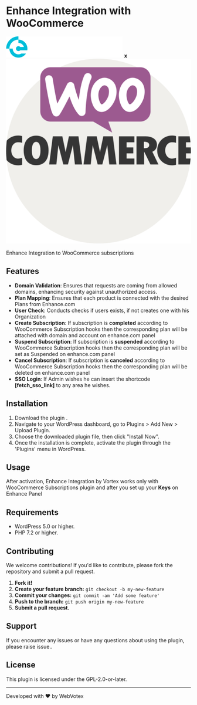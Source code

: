 # Enhance Integration with WooCommerce
![Logo](/images/white_enhance.svg "Enhance Logo") **x** ![Logo](/images/woo.png "Woo Logo")

Enhance Integration to WooCommerce subscriptions

## Features

- **Domain Validation**: Ensures that requests are coming from allowed domains, enhancing security against unauthorized access.
- **Plan Mapping**: Ensures that each product is connected with the desired Plans from Enhance.com
- **User Check**: Conducts checks if users exists, if not creates one with his Organization
- **Create Subscription**: If subscription is **completed** according to WooCommerce Subscription hooks then the corresponding plan will be attached with domain and account on enhance.com panel
- **Suspend Subscription**: If subscription is **suspended** according to WooCommerce Subscription hooks then the corresponding plan will be set as Suspended on enhance.com panel
- **Cancel Subscription**: If subscription is **canceled** according to WooCommerce Subscription hooks then the corresponding plan will be deleted on enhance.com panel
- **SSO Login**: If Admin wishes he can insert the shortcode **[fetch_sso_link]** to any area he wishes.


## Installation

1. Download the plugin .
2. Navigate to your WordPress dashboard, go to Plugins > Add New > Upload Plugin.
3. Choose the downloaded plugin file, then click "Install Now".
4. Once the installation is complete, activate the plugin through the 'Plugins' menu in WordPress.

## Usage

After activation, Enhance Integration by Vortex works only with WooCommerce Subscriptions plugin and after you set up your **Keys** on Enhance Panel

## Requirements

- WordPress 5.0 or higher.
- PHP 7.2 or higher.

## Contributing

We welcome contributions! If you'd like to contribute, please fork the repository and submit a pull request.

1. **Fork it!**
2. **Create your feature branch:** `git checkout -b my-new-feature`
3. **Commit your changes:** `git commit -am 'Add some feature'`
4. **Push to the branch:** `git push origin my-new-feature`
5. **Submit a pull request.**

## Support

If you encounter any issues or have any questions about using the plugin, please raise issue..

## License

This plugin is licensed under the GPL-2.0-or-later.

---

Developed with ❤ by WebVotex
